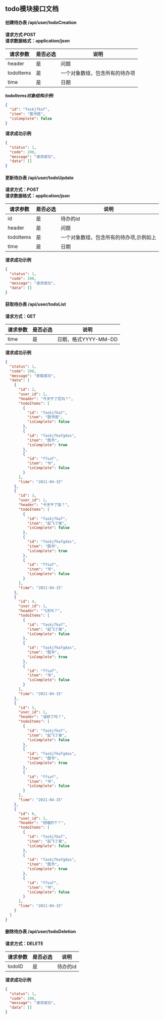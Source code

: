 ## todo模块接口文档 ##  

#### 创建待办表 /api/user/todoCreation

**请求方式:POST**  
**请求数据格式：application/json**

|请求参数|是否必选|说明|
|-------|-------|---|
|header|是|问题|
|todoItems|是 |一个对象数组，包含所有的待办项|
|time|是|日期|  

***todoItems对象结构示例:***

```json
{
  "id": "faskjfkaf",
  "item": "图书馆",
  "isComplete": false
}
```  

**请求成功示例**

```json
{
  "status": 1,
  "code": 200,
  "message": "请求成功",
  "data": []
}
```  

#### 更新待办表 /api/user/todoUpdate

**请求方式：POST**  
**请求数据格式：application/json**

|请求参数|是否必选|说明|
|-------|-------|----|
| id | 是 | 待办的id |
| header | 是 | 问题 |
| todoItems | 是 | 一个对象数组，包含所有的待办项,示例如上 |
| time | 是 | 日期 |  

**请求成功示例**

```json
{
  "status": 1,
  "code": 200,
  "message": "请求成功",
  "data": []
}
```  

#### 获取待办表 /api/user/todoList

**请求方式：GET**

|请求参数|是否必选|说明|
|-------|-------|----|
| time | 是 | 日期，格式YYYY-MM-DD |  

**请求成功示例**

```json
{
  "status": 1,
  "code": 200,
  "message": "获取成功",
  "data": [
    {
      "id": 2,
      "user_id": 1,
      "header": "今天干了尼玛？",
      "todoItems": [
        {
          "id": "faskjfkaf",
          "item": "图书馆",
          "isComplete": false
        },
        {
          "id": "faskjfkafgdas",
          "item": "图书",
          "isComplete": true
        },
        {
          "id": "ffsaf",
          "item": "书",
          "isComplete": false
        }
      ],
      "time": "2021-04-15"
    },
    {
      "id": 3,
      "user_id": 1,
      "header": "今天干了饭？",
      "todoItems": [
        {
          "id": "faskjfkaf",
          "item": "起飞了奥",
          "isComplete": false
        },
        {
          "id": "faskjfkafgdas",
          "item": "图书",
          "isComplete": true
        },
        {
          "id": "ffsaf",
          "item": "书",
          "isComplete": false
        }
      ],
      "time": "2021-04-15"
    },
    {
      "id": 4,
      "user_id": 1,
      "header": "飞天吗？",
      "todoItems": [
        {
          "id": "faskjfkaf",
          "item": "起飞了奥",
          "isComplete": false
        },
        {
          "id": "faskjfkafgdas",
          "item": "图书",
          "isComplete": true
        },
        {
          "id": "ffsaf",
          "item": "书",
          "isComplete": false
        }
      ],
      "time": "2021-04-15"
    },
    {
      "id": 5,
      "user_id": 1,
      "header": "淦碎了吗？",
      "todoItems": [
        {
          "id": "faskjfkaf",
          "item": "起飞了奥",
          "isComplete": false
        },
        {
          "id": "faskjfkafgdas",
          "item": "图书",
          "isComplete": true
        },
        {
          "id": "ffsaf",
          "item": "书",
          "isComplete": false
        }
      ],
      "time": "2021-04-15"
    },
    {
      "id": 6,
      "user_id": 1,
      "header": "他喵的个？",
      "todoItems": [
        {
          "id": "faskjfkaf",
          "item": "起飞了奥",
          "isComplete": false
        },
        {
          "id": "faskjfkafgdas",
          "item": "图书",
          "isComplete": true
        },
        {
          "id": "ffsaf",
          "item": "书",
          "isComplete": false
        }
      ],
      "time": "2021-04-15"
    }
  ]
}
```  

#### 删除待办表 /api/user/todoDeletion

**请求方式：DELETE**

| 请求参数 | 是否必选 | 说明 |
| ------- |------- | ---- |
| todoID | 是 | 待办的id |

**请求成功示例**

```json
{
  "status": 1,
  "code": 200,
  "message": "请求成功",
  "data": []
}
```